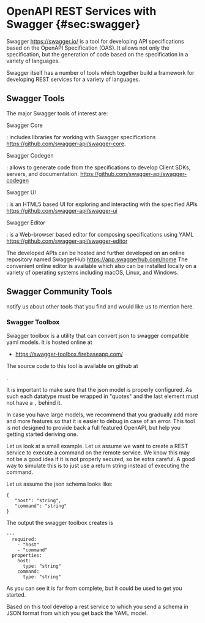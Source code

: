 # OpenAPI REST Services with Swagger {#sec:swagger}

Swagger <https://swagger.io/> is a tool for developing API
specifications based on the OpenAPI Specification (OAS). It allows not
only the specification, but the generation of code based on the
specification in a variety of languages.

Swagger itself has a number of tools which together build a framework
for developing REST services for a variety of languages.

## Swagger Tools

The major Swagger tools of interest are:

Swagger Core

:   includes libraries for working with Swagger specifications
    <https://github.com/swagger-api/swagger-core>.

Swagger Codegen

:   allows to generate code from the specifications to develop Client
    SDKs, servers, and documentation.
    <https://github.com/swagger-api/swagger-codegen>

Swagger UI

:   is an HTML5 based UI for exploring and interacting with the
    specified APIs <https://github.com/swagger-api/swagger-ui>

Swagger Editor

:   is a Web-browser based editor for composing specifications using
    YAML <https://github.com/swagger-api/swagger-editor>

The developed APIs can be hosted and further developed on an online
repository named SwaggerHub <https://app.swaggerhub.com/home> The
convenient online editor is available which also can be installed
locally on a variety of operating systems including macOS, Linux, and
Windows.

## Swagger Community Tools

notify us about other tools that you find and would like us to mention
here.

### Swagger Toolbox

Swagger toolbox is a utility that can convert json to swagger compatible
yaml models. It is hosted online at

* <https://swagger-toolbox.firebaseapp.com/>

The source code to this tool is available on github at

.

It is important to make sure that the json model is properly configured.
As such each datatype must be wrapped in "quotes" and the last element
must not have a `,` behind it.

In case you have large models, we recommend that you gradually add more
and more features so that it is easier to debug in case of an error.
This tool is not designed to provide back a full featured OpenAPI, but
help you getting started deriving one.

Let us look at a small example. Let us assume we want to create a REST
service to execute a command on the remote service. We know this may not
be a good idea if it is not properly secured, so be extra careful. A good
way to simulate this is to just use a return string instead of executing
the command.

Let us assume the json schema looks like:

    {
       "host": "string",
       "command": "string"
    }

The output the swagger toolbox creates is

    ---
      required:
        - "host"
        - "command"
      properties:
        host:
          type: "string"
        command:
          type: "string"

As you can see it is far from complete, but it could be used to get you
started.

Based on this tool develop a rest service to which you send a schema in
JSON format from which you get back the YAML model.
